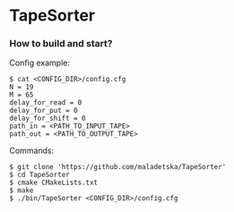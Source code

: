 # TapeSorter

### How to build and start?

Config example:
```
$ cat <CONFIG_DIR>/config.cfg
N = 19
M = 65
delay_for_read = 0
delay_for_put = 0
delay_for_shift = 0
path_in = <PATH_TO_INPUT_TAPE>
path_out = <PATH_TO_OUTPUT_TAPE>
```

Commands:
```
$ git clone 'https://github.com/maladetska/TapeSorter'
$ cd TapeSorter
$ cmake CMakeLists.txt
$ make
$ ./bin/TapeSorter <CONFIG_DIR>/config.cfg
```
